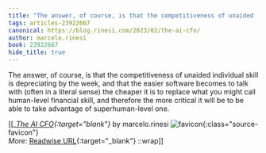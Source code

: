 ```yaml
---
title: "The answer, of course, is that the competitiveness of unaided ..."
tags: articles-23922667
canonical: https://blog.rinesi.com/2023/02/the-ai-cfo/
author: marcelo.rinesi
book: 23922667
hide_title: true
---
```


The answer, of course, is that the competitiveness of unaided individual skill is depreciating by the week, and that the easier software becomes to talk with (often in a literal sense) the cheaper it is to replace what you might call human-level financial skill, and therefore the more critical it will be to be able to take advantage of superhuman-level one.


[[<cite>_[The AI CFO](https://blog.rinesi.com/2023/02/the-ai-cfo/){:target="_blank"}_</cite> by marcelo.rinesi ![favicon](https://s2.googleusercontent.com/s2/favicons?domain=blog.rinesi.com){:class="source-favicon"}<br>
_More_: [Readwise URL](https://readwise.io/open/467694725){:target="_blank"}
::wrap]]